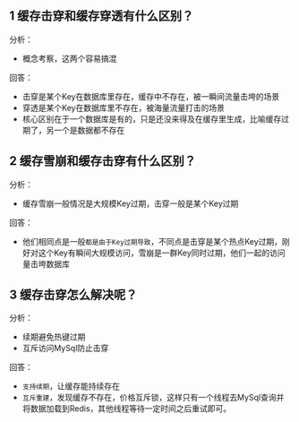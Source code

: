 
## 1 缓存击穿和缓存穿透有什么区别？

分析：
- 概念考察，这两个容易搞混

回答：
- 击穿是某个Key在数据库里存在，缓存中不存在，被一瞬间流量击垮的场景
- 穿透是某个Key在数据库里不存在，被海量流量打击的场景
- 核心区别在于一个数据库是有的，只是还没来得及在缓存里生成，比喻缓存过期了，另一个是数据都不存在
## 2 缓存雪崩和缓存击穿有什么区别？

分析：
- 缓存雪崩一般情况是大规模Key过期，击穿一般是某个Key过期

回答：
- 他们相同点是一般`都是由于Key过期导致`，不同点是击穿是某个热点Key过期，刚好对这个Key有瞬间大规模访问，雪崩是一群Key同时过期，他们一起的访问量击垮数据库

## 3 缓存击穿怎么解决呢？

分析：
- 续期避免热键过期
- 互斥访问MySql防止击穿

回答：
- `支持续期`，让缓存能持续存在
- `互斥重建`，发现缓存不存在，价格互斥锁，这样只有一个线程去MySql查询并将数据加载到Redis，其他线程等待一定时间之后重试即可。